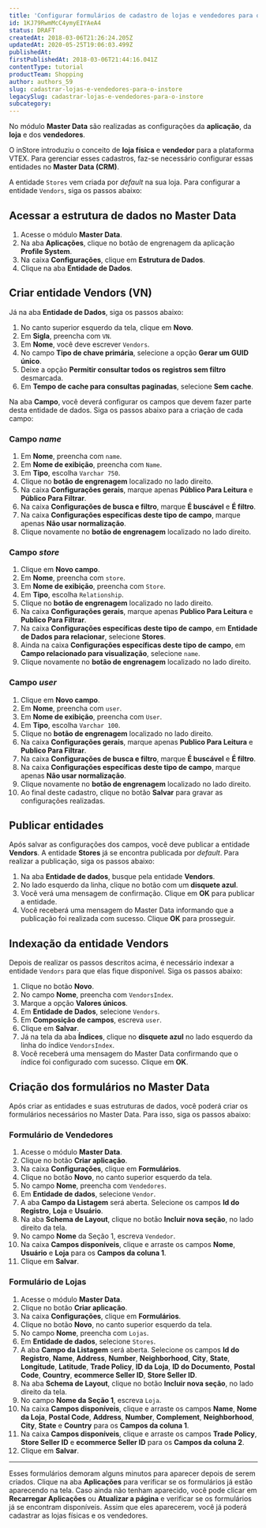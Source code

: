 ```yaml
---
title: 'Configurar formulários de cadastro de lojas e vendedores para o inStore'
id: 1KJ79RwmMcC4ymyEIYAeA4
status: DRAFT
createdAt: 2018-03-06T21:26:24.205Z
updatedAt: 2020-05-25T19:06:03.499Z
publishedAt: 
firstPublishedAt: 2018-03-06T21:44:16.041Z
contentType: tutorial
productTeam: Shopping
author: authors_59
slug: cadastrar-lojas-e-vendedores-para-o-instore
legacySlug: cadastrar-lojas-e-vendedores-para-o-instore
subcategory: 
---
```


No módulo __Master Data__ são realizadas as configurações da __aplicação__, da __loja__ e dos __vendedores__.

O inStore introduziu o conceito de __loja física__ e __vendedor__ para a plataforma VTEX. Para gerenciar esses cadastros, faz-se necessário configurar essas entidades no __Master Data (CRM)__.

A entidade `Stores` vem criada por *default* na sua loja. Para configurar a entidade `Vendors`, siga os passos abaixo:

## Acessar a estrutura de dados no Master Data

1. Acesse o módulo __Master Data__.
2. Na aba __Aplicações__, clique no botão de engrenagem da aplicação __Profile System__.
3. Na caixa __Configurações__, clique em __Estrutura de Dados__.
4. Clique na aba __Entidade de Dados__.

## Criar entidade Vendors (VN)

Já na aba __Entidade de Dados__, siga os passos abaixo:

1. No canto superior esquerdo da tela, clique em __Novo__.
2. Em __Sigla__, preencha com `VN`.
3. Em __Nome__, você deve escrever `Vendors`.
4. No campo __Tipo de chave primária__, selecione a opção __Gerar um GUID único__.
5. Deixe a opção __Permitir consultar todos os registros sem filtro__ desmarcada.
6. Em __Tempo de cache para consultas paginadas__, selecione __Sem cache__.

Na aba __Campo__, você deverá configurar os campos que devem fazer parte desta entidade de dados. Siga os passos abaixo para a criação de cada campo:

### Campo *name*

1. Em __Nome__, preencha com `name`.
2. Em __Nome de exibição__, preencha com `Name`.
3. Em __Tipo__, escolha `Varchar 750`.
4. Clique no __botão de engrenagem__ localizado no lado direito.
5. Na caixa __Configurações gerais__, marque apenas __Público Para Leitura__ e __Público Para Filtrar__.
6. Na caixa __Configurações de busca e filtro__, marque __É buscável__ e __É filtro__.
7. Na caixa __Configurações específicas deste tipo de campo__, marque apenas __Não usar normalização__.
8. Clique novamente no __botão de engrenagem__ localizado no lado direito.

### Campo *store*

1. Clique em __Novo campo__.
2. Em __Nome__, preencha com `store`.
3. Em __Nome de exibição__, preencha com `Store`.
4. Em __Tipo__, escolha `Relationship`.
5. Clique no __botão de engrenagem__ localizado no lado direito.
6. Na caixa __Configurações gerais__, marque apenas __Publico Para Leitura__ e __Publico Para Filtrar__.
7. Na caixa __Configurações específicas deste tipo de campo__, em __Entidade de Dados para relacionar__, selecione __Stores__.
8. Ainda na caixa __Configurações específicas deste tipo de campo__, em __Campo relacionado para visualização__, selecione `name`.
9. Clique novamente no __botão de engrenagem__ localizado no lado direito.

### Campo *user*

1. Clique em __Novo campo__.
2. Em __Nome__, preencha com `user`.
3. Em __Nome de exibição__, preencha com `User`.
4. Em __Tipo__, escolha `Varchar 100`.
5. Clique no __botão de engrenagem__ localizado no lado direito.
6. Na caixa __Configurações gerais__, marque apenas __Publico Para Leitura__ e __Publico Para Filtrar__.
7. Na caixa __Configurações de busca e filtro__, marque __É buscável__ e __É filtro__.
8. Na caixa __Configurações específicas deste tipo de campo__, marque apenas __Não usar normalização__.
9. Clique novamente no __botão de engrenagem__ localizado no lado direito.
10. Ao final deste cadastro, clique no botão __Salvar__ para gravar as configurações realizadas.

## Publicar entidades

Após salvar as configurações dos campos, você deve publicar a entidade __Vendors__. A entidade __Stores__ já se encontra publicada por *default*. Para realizar a publicação, siga os passos abaixo:

1. Na aba __Entidade de dados__, busque pela entidade __Vendors__.
2. No lado esquerdo da linha, clique no botão com um __disquete azul__.
3. Você verá uma mensagem de confirmação. Clique em __OK__ para publicar a entidade.
4. Você receberá uma mensagem do Master Data informando que a publicação foi realizada com sucesso. Clique __OK__ para prosseguir.

## Indexação da entidade Vendors

Depois de realizar os passos descritos acima, é necessário indexar a entidade `Vendors` para que elas fique disponível. Siga os passos abaixo:

1. Clique no botão __Novo__.
2. No campo __Nome__, preencha com `VendorsIndex`.
3. Marque a opção __Valores únicos__.
4. Em __Entidade de Dados__, selecione `Vendors`.
5. Em __Composição de campos__, escreva `user`.
6. Clique em __Salvar__.
7. Já na tela da aba __Índices__, clique no __disquete azul__ no lado esquerdo da linha do índice `VendorsIndex`.
8. Você receberá uma mensagem do Master Data confirmando que o índice foi configurado com sucesso. Clique em __OK__.

## Criação dos formulários no Master Data

Após criar as entidades e suas estruturas de dados, você poderá criar os formulários necessários no Master Data. Para isso, siga os passos abaixo:

### Formulário de Vendedores

1. Acesse o módulo __Master Data__.
2. Clique no botão __Criar aplicação__.
3. Na caixa __Configurações__, clique em __Formulários__.
4. Clique no botão __Novo__, no canto superior esquerdo da tela.
5. No campo __Nome__, preencha com `Vendedores`.
6. Em __Entidade de dados__, selecione `Vendor`.
7. A aba __Campo da Listagem__ será aberta. Selecione os campos __Id do Registro__, __Loja__ e __Usuário__.
8. Na aba __Schema de Layout__, clique no botão __Incluir nova seção__, no lado direito da tela.
9. No campo __Nome__ da Seção 1, escreva `Vendedor`.
10. Na caixa __Campos disponíveis__, clique e arraste os campos __Nome__, __Usuário__ e __Loja__ para os __Campos da coluna 1__.
11. Clique em __Salvar__.

### Formulário de Lojas

1. Acesse o módulo __Master Data__.
2. Clique no botão __Criar aplicação__.
3. Na caixa __Configurações__, clique em __Formulários__.
4. Clique no botão __Novo__, no canto superior esquerdo da tela.
5. No campo __Nome__, preencha com `Lojas`.
6. Em __Entidade de dados__, selecione `Stores`.
7. A aba __Campo da Listagem__ será aberta. Selecione os campos __Id do Registro__, __Name__, __Address__, __Number__, __Neighborhood__, __City__, __State__, __Longitude__, __Latitude__, __Trade Policy__, __ID da Loja__, __ID do Documento__, __Postal Code__, __Country__, __ecommerce Seller ID__, __Store Seller ID__.
8. Na aba __Schema de Layout__, clique no botão __Incluir nova seção__, no lado direito da tela.
9. No campo __Nome da Seção 1__, escreva `Loja`.
10. Na caixa __Campos disponíveis__, clique e arraste os campos __Name__, __Nome da Loja__, __Postal Code__, __Address__, __Number__, __Complement__, __Neighborhood__, __City__, __State__ e __Country__ para os __Campos da coluna 1__.
11. Na caixa __Campos disponíveis__, clique e arraste os campos __Trade Policy__, __Store Seller ID__ e __ecommerce Seller ID__ para os __Campos da coluna 2__.
12. Clique em __Salvar__.

<hr>

Esses formulários demoram alguns minutos para aparecer depois de serem criados. Clique na aba __Aplicações__ para verificar se os formulários já estão aparecendo na tela. Caso ainda não tenham aparecido, você pode clicar em __Recarregar Aplicações__ ou __Atualizar a página__ e verificar se os formulários já se encontram disponíveis. Assim que eles aparecerem, você já poderá cadastrar as lojas físicas e os vendedores.
